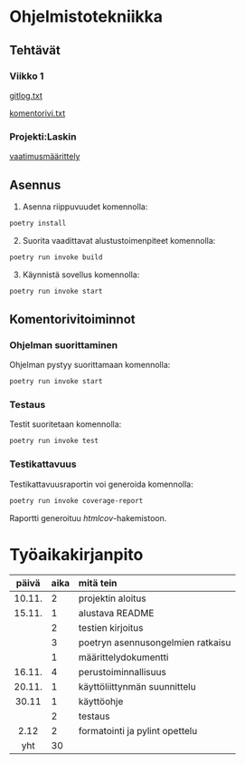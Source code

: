 # Ohjelmistotekniikka

## Tehtävät

### Viikko 1

[gitlog.txt](https://github.com/nikitaessine/otharjoitustyo/blob/master/laskarit/viikko1/gitlog.txt)

[komentorivi.txt](https://github.com/nikitaessine/otharjoitustyo/blob/master/laskarit/viikko1/komentorivi.txt)

### Projekti:Laskin

[vaatimusmäärittely](https://github.com/nikitaessine/otharjoitustyo/blob/master/dokumentaatio/vaatimusmaarittely.md)

## Asennus

1. Asenna riippuvuudet komennolla:

```bash
poetry install
```

2. Suorita vaadittavat alustustoimenpiteet komennolla:

```bash
poetry run invoke build
```

3. Käynnistä sovellus komennolla:

```bash
poetry run invoke start
```

## Komentorivitoiminnot

### Ohjelman suorittaminen

Ohjelman pystyy suorittamaan komennolla:

```bash
poetry run invoke start
```

### Testaus

Testit suoritetaan komennolla:

```bash
poetry run invoke test
```

### Testikattavuus

Testikattavuusraportin voi generoida komennolla:

```bash
poetry run invoke coverage-report
```

Raportti generoituu _htmlcov_-hakemistoon.



# Työaikakirjanpito

| päivä | aika | mitä tein  |
| :----:|:-----| :-----|
| 10.11. | 2    | projektin aloitus |
| 15.11. | 1    | alustava README |
|       | 2    | testien kirjoitus |
|       | 3    | poetryn asennusongelmien ratkaisu |
|       | 1    | määrittelydokumentti |
| 16.11.| 4    | perustoiminnallisuus |
| 20.11.| 1    | käyttöliittynmän suunnittelu |
| 30.11 | 1    | käyttöohje |
|       | 2    | testaus |
| 2.12  | 2    | formatointi ja pylint opettelu |
| yht   | 30   | | 